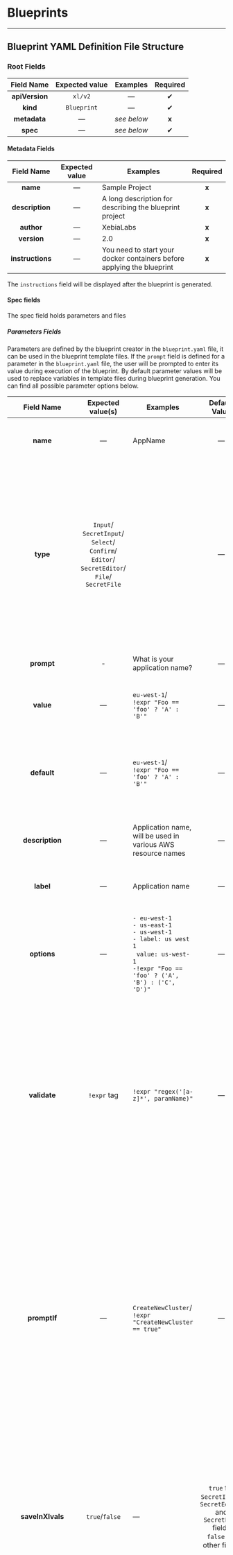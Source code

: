 # Blueprints

---------------

## Blueprint YAML Definition File Structure

### Root Fields

| Field Name | Expected value | Examples | Required |
|:----------: |:--------------: |:---------: |:--------: |
| **apiVersion** | `xl/v2` | — | ✔ |
| **kind** | `Blueprint` | — | ✔ |
| **metadata** | — | *see below* | **x** |
| **spec** | — | *see below* | ✔ |

#### Metadata Fields

| Field Name | Expected value | Examples | Required |
|:-----------: |:--------------: |--------------------------------------------------------- |:--------: |
| **name** | — | Sample Project | **x** |
| **description** | — | A long description for describing the blueprint project | **x** |
| **author** | — | XebiaLabs | **x** |
| **version** | — | 2.0 | **x** |
| **instructions** | — | You need to start your docker containers before applying the blueprint | **x** |

The `instructions` field will be displayed after the blueprint is generated.

#### Spec fields

The spec field holds parameters and files

##### Parameters Fields

Parameters are defined by the blueprint creator in the `blueprint.yaml` file, it can be used in the blueprint template files. If the `prompt` field is defined for a parameter in the `blueprint.yaml` file, the user will be prompted to enter its value during execution of the blueprint. By default parameter values will be used to replace variables in template files during blueprint generation. You can find all possible parameter options below.

| Field Name | Expected value(s) | Examples | Default Value | Required | Description |
|:--------------: |:--------------------: |------------------------------------------------------------ |:-------------: |:---------------------------------------: |------------------------------------------------------------------------------------------------------------------------------------------------------------------------------------------------------------------------------- |
| **name** | — | AppName | — | ✔ | Parameter name, to be used in template placeholders |
| **type** | `Input`/<br>`SecretInput`/<br>`Select`/<br>`Confirm`/<br>`Editor`/<br>`SecretEditor`/<br>`File`/<br>`SecretFile` | | — | Required when `value` is not set | Type of the prompt input(Type explanations below)<br> When type is `SecretInput`, `SecretEditor` or `SecretFile` the parameter is saved in `secrets.xlvals` files so that they won't be checked in GIT repo and will not be replaced with actual value by default in the template files|
| **prompt** | - | What is your application name? | — | Required when `value` is not set | Question to prompt. |
| **value** | — | `eu-west-1`/<br>`!expr "Foo == 'foo' ? 'A' : 'B'"` | — | **x** | If present, user will not be asked a question to provide value. |
| **default** | — | `eu-west-1`/<br>`!expr "Foo == 'foo' ? 'A' : 'B'"` | — | **x** | Default value, will be present during the question prompt. Also will be the parameter value if question is skipped. |
| **description** | — | Application name, will be used in various AWS resource names | — | **x** | If present, will be used as help text for question prompt |
| **label** | — | Application name | — | **x** | If present, will be used instead of name in summary table |
| **options** | — | `- eu-west-1`<br>`- us-east-1`<br>`- us-west-1`<br>`- label: us west 1`<br>&nbsp;&nbsp;`value: us-west-1`<br>`-!expr "Foo == 'foo' ? ('A', 'B') : ('C', 'D')"` | — | Required for `Select` input type | Set of options for the `Select` input type. Can consist of any number of text values, label/value pairs or values retrieved from an expression. |
| **validate** | `!expr` tag | `!expr "regex('[a-z]*', paramName)"`| — | **x** | Validation expression to be verified at the time of user input, any combination of expressions and expression functions can be used. <br>The current parameter name must be passed to the validation function. Expected result of the expression evaluated is of type boolean. |
| **promptIf** | — | `CreateNewCluster`/<br>`!expr "CreateNewCluster == true"` | — | **x** | If this question needs to be asked to user depending on the value of another, promptIf field can be defined.<br>A valid parameter name should be given and the parameter name used should have been defined before order-wise. Expression tags also can be used, but expected result should always be boolean. Should not be set along with `value` |
| **saveInXlvals** | `true`/`false` | — | `true` for `SecretInput`, `SecretEditor` and `SecretFile` fields<br>`false` for other fields | **x** | If true, output parameter will be included in the `values.xlvals` output file. `SecretInput`, `SecretEditor` and `SecretFile` parameters will always be written to `secrets.xlvals` file regardless of what you set for this field |
| **replaceAsIs** | `true`/`false` | — | `false` | **x** | `SecretInput`, `SecretEditor` and `SecretFile` field values are normally not directly used in Go template files, instead it will be referred using `!value ParameterName` syntax. If `replaceAsIs` is set to `true`, output parameter will be used as raw value instead of with `!value` tag in Go templates. Useful in cases where parameter will be used with a post-process function in any template file. <br/> This parameter is only valid for `SecretInput`, `SecretEditor` and `SecretFile` fields, for other fields it will produce a validation error. |
| **revealOnSummary** | `true`/`false` | — | `false` | **x** | If set to `true`, the value will be present on the summary table. <br/> This parameter is only valid for `SecretInput`, `SecretEditor` and `SecretFile` fields, for other fields it will produce a validation error. |
| **ignoreIfSkipped** | `true`/`false` | — | `false` | **x** | If set to `true`, the value will be skipped in the summary table and value files when its skipped from prompts using promptIf or when the value is empty. There wont be any default prompt when value is empty when this is set. |

> Note #1: `File` type doesn't support `value` parameter. `default` parameter for this field expects to have a file path instead of final value string.

> Note #2: parameters with `SecretInput`, `SecretEditor` and `SecretFile` type supports default values as well. When a `SecretInput`, `SecretEditor` or `SecretFile` parameter question is being asked to the user, the default value will be shown on the prompt as raw text, and if the user enters an empty response for the question this default value will be used instead.
###### Types

The types that can be used for inputs are below

`Input`: Used for simple text or number inputs.

`SecretInput`: Used for simple secret or password inputs. These are by default saved in `secrets.xlvals` files so that they won't be checked in GIT repo and will not be replaced with actual value in the template files.

`Select`: Used for select inputs where user can choose from given options.

`Confirm`: Used for boolean inputs.

`Editor`: Used for multiline or complex text input.

`SecretEditor`: Used for multiline or complex secret inputs. These are by default saved in `secrets.xlvals` files so that they won't be checked in GIT repo and will not be replaced with actual value in the template files.

`File`: Used for fetching the content of a given file path.

`SecretFile`: Used for fetching the content of a given file path and treat it as secret. These are by default saved in `secrets.xlvals` files so that they won't be checked in GIT repo and will not be replaced with actual value in the template files.

##### Files Fields

| Field Name | Expected value(s) | Examples | Default Value | Required | Explanation |
|:--------------: |:--------------------: |------------------------------------------------------------ |:-------------: |:---------------------------------------: |------------------------------------------------------------------------------------------------------------------------------------------------------------------------------------------------------------------------------- |
| **path** | — | `xebialabs/xlr-pipeline.yaml` | — | ✔ | File/template path to be copied/processed  |
| **renameTo** | — | `xebialabs/xlr-pipeline-new.yaml` | — | **x** | The name to be used for output file  |
| **writeIf** | — | `CreateNewCluster`/<br>`!expr "CreateNewCluster == true"` | — | **x** | This file will be generated only when value of a parameter or function return true.<br>A valid parameter name should be given and the parameter name used should have been defined. Expression tags also can be used, but expected result should always be boolean. |

##### IncludeBefore/IncludeAfter Fields

includeBefore/includeAfter will decide if the blueprint should be composed before or after the master blueprint, this will affect the order in which the parameters will be presented to the user and order in which files are written, Entries in before/after will stack based on order of definition.

| Field Name | Expected value(s) | Examples | Default Value | Required | Explanation |
|:--------------: |:--------------------: |------------------------------------------------------------ |:-------------: |:---------------------------------------: |------------------------------------------------------------------------------------------------------------------------------------------------------------------------------------------------------------------------------- |
| **blueprint** | — | aws/monolith | — | ✔ | The full path of the blueprint to be composed, will be looked up from the current repository being used |
| **includeIf** | — | `CreateNewCluster`/<br>`!expr "CreateNewCluster == true"` | — | **x** | This blueprint will be included only when value of a parameter or expression returns true.<br>A valid parameter name should be given and the parameter name used should have been defined. Expression tags can also be used if the returned value is a boolean. |
| **parameterOverrides** | Parameter definition | - | — | **x** | Overrides fields of the parameters defined on the blueprint included. This way we can force to skip any question by providing a value for it or by overriding its `promptIf`. Can override everything except `name` and `type` fields |
| **fileOverrides** | File definition | - | — | **x** | Can be used to override fields of any file definition in the blueprint being composed. This way we can force to skip any file by overriding its `writeIf` or rename a file by providing `renameTo`. Can override everything except `path` field |

An example `blueprint.yaml` using include for composing multiple blueprints

```yaml
apiVersion: xl/v2
kind: Blueprint
metadata:
  name: Composed blueprint
  version: 2.0
spec:
  parameters:
  - name: Foo
    prompt: what is value for Foo?

  files:
  - path: xlr-pipeline.yml
    writeIf: !expr "Foo == 'foo'"

  includeBefore: # the `aws/datalake` will be executed first followed by the current blueprint.yaml
  # we will look for `aws/datalake` in the current-repository being used
  - blueprint: aws/datalake
    # with 'parameterOverrides' we can provide values for any parameter in the blueprint being composed. This way we can force to skip any question by providing a value for it
    parameterOverrides:
    # we are overriding the value and promptIf fields of the TestFoo parameter in the `aws/datalake` blueprint
    - name: TestFoo
      value: hello
      promptIf: !expr "3 > 2"
    # 'fileOverrides' can be used to skip files and can be conditional using dependsOn
    fileOverrides:
    - path: xld-environment.yml.tmpl
      writeIf: !expr "false" # we are skipping this file
    - path: xlr-pipeline.yml
      renameTo: xlr-pipeline-new.yml # we are renaming this file since the current blueprint.yaml already has this file defined in the file section above
  includeAfter: # the `k8s/environment` will be executed after the current blueprint.yaml
  # we will look for `k8s/environment` in the current-repository being used
  - blueprint: k8s/environment
    parameterOverrides:
    - name: Test
      value: hello2
    fileOverrides:
    - path: xld-environment.yml.tmpl
      writeIf: !expr "false"

```

---------------


## Supported Custom YAML Tags

### Expression tag (`!expr`)

Blueprints support custom expressions to be used within parameter definitions, file declarations & includeBefore/includeAfter (`spec` part in YAML file). Expression tag can be used in parameter/parameterOverrides fields `default`, `value`, `promptIf`, `options`, `validate`, file/fileOverrides field `writeIf` & includeBefore/includeAfter fields `includeIf`. 

You can use a parameter defined in the parameters section inside an expression. Parameter names are case sensitive and you should define the parameter before it is used in an expression, in other words you can't refer to a parameter that will be defined after the expression is defined in the `blueprint.yaml` file or in an included blueprint.

Custom expression syntax: `!expr "EXPRESSION"`

#### Operators and types supported

* Modifiers: `+` `-` `/` `*` `&` `|` `^` `**` `%` `>>` `<<`
* Comparators: `>` `>=` `<` `<=` `==` `!=` `=~` `!~`
* Logical ops: `||` `&&`
* Numeric constants, as 64-bit floating point (`12345.678`)
* String constants (single quotes: `'foobar'`)
* Date constants (single quotes, using any permutation of RFC3339, ISO8601, ruby date, or unix date; date parsing is automatically tried with any string constant)
* Boolean constants: `true` `false`
* Parenthesis to control order of evaluation `(` `)`
* Arrays (anything separated by `,` within parenthesis: `(1, 2, 'foo')`)
* Prefixes: `!` `-` `~`
* Ternary conditional: `?` `:`
* Null coalescence: `??`

See [MANUAL.md](https://github.com/Knetic/govaluate/blob/master/MANUAL.md) from [govaluate](https://github.com/Knetic/govaluate) for more details on what types each operator supports.

#### Types

Only supported types are; `float64`, `bool`, `string`, and `arrays`. When using expressions to return values for `options`, please ensure the expression returns an array. When using expressions on `promptIf`, `writeIf` and `includeIf` fields, ensure that it returns boolean

#### Escaping characters

Sometimes you'll have parameters that have spaces, slashes, pluses, ampersands or some other character
that may be interpreted as something special. For example, the following expression will not
act as one might expect:

	"response-time < 100"

As written, it will be parsed it as "[response] minus [time] is less than 100". In reality,
"response-time" is meant to be one variable that just happens to have a dash in it.

There are two ways to work around this. First, you can escape the entire parameter name:

 	"[response-time] < 100"

Or you can use backslashes to escape only the minus sign.

	"response\\-time < 100"

Backslashes can be used anywhere in an expression to escape the very next character. Square bracketed parameter names can be used instead of plain parameter names at any time.


#### Available custom functions for expressions:

You can use the provided functions in an expression

| Function | Parameters | Examples | Description |
|:------: |:-----------: |:----------------------------------------: |:----------------: 
| **strlen** | Parameter or Text(string) | - `!expr "strlen('Foo') > 5"`<br>- `!expr "strlen(FooParameter) > 5"` | Get the length of the given string variable |
| **max** | Parameter or numbers(float64, float64) | - `!expr "max(5, 10) > 5"`<br>- `!expr "max(FooParameter, 100)"` | Get the maximum of the two given numbers |
| **min** | Parameter or numbers(float64, float64) | - `!expr "min(5, 10) > 5"`<br>- `!expr "min(FooParameter, 100)"` | Get the minimum of the two given numbers |
| **ceil** | Parameter or number(float64) | - `!expr "ceil(5.8) > 5"`<br>- `!expr "ceil(FooParameter) > 5"` | Ceil the given number to nearest whole number |
| **floor** | Parameter or number(float64) | - `!expr "floor(5.8) > 5"`<br>- `!expr "floor(FooParameter) > 5"` | Floor the given number to nearest whole number |
| **round** | Parameter or number(float64) | - `!expr "round(5.8) > 5"`<br>- `!expr "round(FooParameter) > 5"` | Round the given number to nearest whole number |
| **randPassword** | String | - `!expr "randPassword()"`| Generates a 16-character random password |
| **string** | Parameter or number(float64) | - `!expr "string(103.4)"`| Converts variable or number to string |
| **regex** | - Pattern text</br>- Value to test | - `!expr "regex('[a-zA-Z-]*', ParameterName)"`| Tests given value with the provided regular expression pattern. Return `true` or `false`. Note that `\` needs to be escaped as `\\\\` in the patterns used. |
| **isFile** | File path string | - `!expr "isFile('/test/dir/file.txt')"`| Checks if the file exists or not |
| **isDir** | Directory path string | - `!expr "isDir('/test/dir')"`| Checks if the directory exists or not |
| **isValidUrl** | URL text | - `!expr "isValidUrl('http://xebialabs.com/')"`| Checks if the given URL text is a valid URL or not. Doesn't check for the status code or availibity of the URL, just checks the structure |
| **awsCredentials** | Attribute text:</br>- `IsAvailable`</br>- `AccessKeyID`</br>- `SecretAccessKey`</br>- `ProviderName`</br> | - `!expr "awsCredentials('IsAvailable')"`| System-wide defined AWS credentials can be accessed with this function. `IsAvailable` attribute returns `true` or `false` based on if the AWS configuration file can be found in the system or not. Rest of the attributes return the text value read from AWS configuration file. `AWS_PROFILE` env variable can be set to change the active AWS profile system wide. |
| **awsRegions** | - AWS service name</br>- Index of the result list [**optional**] | - `!expr "awsRegions('ecs', 2)"`| Returns list of AWS regions that is available for the given AWS service. If the second parameter is not provided, function will return the whole list. |
| **k8sConfig** | - K8s Config attribute name(`ClusterServer`/<br>`ClusterCertificateAuthorityData`/<br>`ClusterInsecureSkipTLSVerify`/<br>`ContextCluster`/<br>`ContextNamespace`/<br>`ContextUser`/<br>`UserClientCertificateData`/<br>`UserClientKeyData`/<br>`IsAvailable`)</br>- Context name [**optional**] | - `!expr "k8sConfig('IsAvailable')"`</br>- `!expr "k8sConfig('ClusterServer', 'myContext')"` | Returns k8s config attribute value from the config file read from the system. For `IsAvailable` attribute, `true` or `false` value will be returned. If context name is not defined, `current-contex` will be read from the config file. |

An example `blueprint.yaml` using expressions for complex behaviors

```yaml
apiVersion: xl/v2
kind: Blueprint
metadata:
  name: Blueprint Project
  description: A Blueprint project
  author: XebiaLabs
  version: 1.0
spec:
  parameters:
  - name: Provider
    prompt: what is your Kubernetes provider?
    type: Select
    options:
      - AWS
      - GCP
      - Azure
    default: AWS

  - name: Service
    prompt: What service do you want to deploy?
    type: Select
    options:
      - !expr "Provider == 'GCP' ? ('GKE', 'CloudStorage') : (Provider == 'AWS' ? ('EKS', 'S3') : ('AKS', 'AzureStorage'))"
    default: !expr "Provider == 'GCP' ? 'GKE' : (Provider == 'AWS' ? 'EKS' : 'AKS')"

  - name: K8sClusterName
    prompt: What is your Kubernetes cluster name
    type: Input
    promptIf: !expr "Service == 'GKE' || Service == 'EKS' || Service == 'AKS'"
    default: !expr "k8sConfig('ClusterServer')"

  # AWS specific variables
  - name: UseAWSCredentialsFromSystem
    prompt: Do you want to use AWS credentials from your ~/.aws/credentials file?
    type: Confirm
    promptIf: !expr "Provider == 'AWS' && awsCredentials('IsAvailable')"

  - name: AWSAccessKey
    type: SecretInput
    prompt: What is the AWS Access Key ID?
    promptIf: !expr "Provider == 'AWS' && !UseAWSCredentialsFromSystem"
    default: !expr "awsCredentials('AccessKeyID')"

  - name: AWSAccessSecret
    prompt: What is the AWS Secret Access Key?
    type: SecretInput
    promptIf: !expr "Provider == 'AWS' && !UseAWSCredentialsFromSystem"
    default: !expr "awsCredentials('SecretAccessKey')"

  - name: AWSRegion
    type: Select
    prompt: "Select the AWS region:"
    promptIf: !expr "Provider == 'AWS'"
    options:
      - !expr "awsRegions('ecs')"
    default: !expr "awsRegions('ecs', 0)"

  files:
  - path: xld-k8s-infrastructure.yml
    writeIf: !expr "Service == 'GKE' || Service == 'EKS' || Service == 'AKS'"
  - path: xld-storage-infrastructure.yml
    writeIf: !expr "Service == 'CloudStorage' || Service == 'S3' || Service == 'AzureStorage'"
```

---------------

## Go Templates

In blueprint template files using `.tmpl` extension, GoLang templating can be used. 
Please refer to the following [cheatsheet](https://curtisvermeeren.github.io/2017/09/14/Golang-Templates-Cheatsheet) for more details how to use GoLang templates. 
Also support for additional [Sprig](http://masterminds.github.io/sprig/) functions are included in the templating engine, as well as list of custom XL functions. 
Please refer to below table for additional functions available.

| Function | Example | Description |
|:---------: |:----------------------: |:-------------------------------------------------: |
| kebabcase | `.AppName | kebabcase` | Convert string to use kebab case (separated by -) |


Note: Parameters marked as `secret` cannot be used with Go template functions & Sprig Functions since their values will not be directly replaced in the templates.

---------------

## Blueprint Repository

Remote blueprint repositories are supported for fetching blueprint files. By default, running `xl` command for the first time will generate default configuration file in your home directory (ex. `~/.xebialabs/config.yaml`), and default [XebiaLabs blueprint repository URL](https://dist.xebialabs.com/public/blueprints/) will be present in that configuration file. XL-CLI configuration file can be updated manually or appropriate command line flags can be also passed when running the command in order to specify a different remote blueprint repository. Please refer to XL-CLI documentation for detailed configuration and command line flag usage.

Example `config.yaml` blueprint configuration:

```yaml
blueprint:
  current-repository: xebialabs-github
  repositories:
    - name: xebialabs-github
      type: github
      repo-name: blueprints
      owner: xebialabs
      token: my-github-token
      branch: master
    - name: xebialabs-dist
      type: http
      url: http://dist.xebialabs.com/public/blueprints
    - name: test
      type: local
      path: /path/to/local/test/blueprints/
      ignored-dirs: .git, .vscode
      ignored-files: .DS_Store, .gitignore
```

It is possible to define multiple blueprint repositories with same or different types at the same time, but only one of them will be active at a given time. Active blueprint repository should be stated using `current-repository` field in the configuration file. When there's no defined blueprint repository, or `current-repository` field is not stated, `xl` command will auto update the config with the default XebiaLabs blueprint repository.

### Using Existing Blueprint Repositories

#### GitHub Repository Type - `type: github`

| Config Field | Expected Value | Default Value | Required | Explanation |
|:------------:|:--------------:|:-------------:| :------: | :---------: |
| name | — | — | ✔ | Repository configuration name |
| type | `github` | — | ✔ | Repository type |
| repo-name | — | — | ✔ | GitHub remote repository name |
| owner | — | — | ✔ | GitHub remote repository owner<br/>Can be different than the user accessing it |
| branch | — | `master` | **x** | GitHub remote repository branch to use |
| token | — | | **x** | GitHub user token, please refer to [GitHub documentation](https://help.github.com/en/articles/creating-a-personal-access-token-for-the-command-line) for generating one<br/>Repo read permission is required when generating token for XL-CLI |

> Note: When `token` field is not specified, GitHub API will be accessed in *unauthenticated* mode and rate limit will be much less than the *authenticated* mode. According to the [GitHub API documentation](https://developer.github.com/v3/#rate-limiting), *unauthenticated* rate limit per hour and per IP address is **60**, whereas *authenticated* rate limit per hour and per user is **5000**. `token` field is advised to be set in configuration for not getting any GitHub API related rate limit errors.

#### HTTP Repository Type - `type: http`

| Config Field | Expected Value | Default Value | Required | Explanation |
|:------------:|:--------------:|:-------------:| :------: | :---------: |
| name | — | — | ✔ | Repository configuration name |
| type | `http` | — | ✔ | Repository type |
| url | — | — | ✔ | HTTP repository URL, including protocol |
| username | — | | **x** | Basic authentication username |
| password | — | | **x** | Basic authentication password |

> Note: Only *basic authentication* is supported at the moment for remote HTTP repositories.

#### Local Repository Type - `type: local`

Mainly intended to be used for local development and tests. Any local path can be used as a blueprint repository with this type.

| Config Field | Expected Value | Default Value | Required | Explanation |
|:------------:|:--------------:|:-------------:| :------: | :---------: |
| name | — | — | ✔ | Repository configuration name |
| type | `local` | — | ✔ | Repository type |
| path | — | — | ✔ | Full local path where blueprint definitions are stored. `~` can be used for stating current user's home directory under Unix systems. |
| ignored-dirs | — | | **x** | List of directories, comma separated, to be ignored while traversing local path.</br>Ex. `.git, some-other-dir` |
| ignored-files | — | | **x** | List of files, comma separated, to be ignored while traversing local path.</br>Ex. `.DS_Store, .gitignore` |

> Note: Please note that in case of local repository being a too generic path, like `~`, traversing file path will be quite big and it may result in blueprint command to run very slow.

> Note: In development you can use the `-l` flag to use a local repo directly without defining it in configuration. For example to execute a blueprint in a local directory `~/mySpace/myBlueprint` you can run `xl blueprint -l ~/mySpace -b myBlueprint`.

### Creating a New Blueprint Repository

#### New GitHub Repository

Any public or private GitHub repository can be used as a remote blueprint repository. No additional setup is required on the repository. When XL-CLI configuration is directed to the repository, it will scan all folders within the repo and list available blueprints.

#### New HTTP Repository

When setting up a new HTTP blueprint repository, the most important part not to forget is to keep an up-to-date `index.json` file on the root of the repository. Since HTTP doesn't natively support directory listing, `index.json` file is used to get available blueprint information from the repository. For automatically generating a `index.json` file on your release pipeline, you can refer to the sample `generate_index.py` python script in the official [XebiaLabs blueprint GitHub repository](https://github.com/xebialabs/blueprints/blob/development/generate_index.py).

Sample `index.json` file from official XebiaLabs HTTP blueprint repository:

```json
[
"aws/monolith",
"aws/microservice-ecommerce",
"aws/datalake",
"docker/simple-demo-app"
]
```

> Note: Only *basic authentication* is supported at the moment for remote HTTP repositories.

---------------

## Blueprint Command Flags & Options

Flags and options that can be set to `xl blueprint` command are the following:

### Global Flags

- `--blueprint-current-repository` : Can be used for overriding `current-repository` field of blueprint configuration.

### Command Options

| Option (short) | Option (long) | Default Value | Examples | Explanation |
|:--------------:|:-------------:|:-------------:| :------: | :---------: |
| `-h` | `--help` | — | `xl blueprint -h` | Prints out help text for blueprint command |
| `-a` | `--answers` | — | `xl blueprint -a /path/to/answers.yaml` | When provided, values within answers file will be used as parameter input. By default strict mode is off so any value that is not provided in the file will be asked to user. |
| `-s` | `--strict-answers` | `false` | `xl blueprint -sa /path/to/answers.yaml` | If flag is set, all parameters will be requested from the answers file, and error will be thrown if one of them is not there.<br/>If not set, existing answer values will be used from answers file, and remaining ones will be asked to user from command line. |
| `-b` | `--blueprint` | | `xl blueprint -b aws/monolith`  | Looks  for the path relative to the current repository and instead of asking user which blueprint to use, it will directly fetch the specified blueprint from repository, or give an error if blueprint not found in repository |
| `-l` | `--local-repo` | | `xl blueprint -l ./templates/test -b my-blueprint`  | Local repository directory to use (bypasses active repository). Can be used along with `-b` flag to execute blueprints from your local filesystem without defining a repository for it. |
| `-d` | `--use-defaults` | | `xl blueprint -d`  | If flag is set, default fields in parameter definitions will be used as value fields, thus user will not be asked question for a parameter if a default value is present |

---------------

## Blueprint Answers File

This feature can be useful when testing blueprints or when there are too many blueprint questions to answer through command line. Command line flags `-a` and `-s`, as described above, can be given to use this feature. Input answers file format is expected to be YAML. Here's an example `answers.yaml` file:

```yaml
AppName: TestApp
ClientCert: |
    FshYmQzRUNbYTA4Icc3V7JEgLXMNjcSLY9L1H4XQD79coMBRbbJFtOsp0Yk2btCKCAYLio0S8Jw85W5mgpLkasvCrXO5
    QJGxFvtQc2tHGLj0kNzM9KyAqbUJRe1l40TqfMdscEaWJimtd4oygqVc6y7zW1Wuj1EcDUvMD8qK8FEWfQgm5ilBIldQ
ProvisionCluster: true
AWSAccessKey: accesskey
AWSAccessSecret: accesssecret
DiskSize: 100.0
```

Using answers file with `--strict-answers` flag, any command line input can be bypassed and blueprint tests can be fully automated. For more information on how to automate tests for blueprints with answers file and test case files, please refer to **Blueprint Testing** section of `blueprints` [XebiaLabs Blueprints](https://github.com/xebialabs/blueprints/blob/qpi-travis/README.md).

When answers file is provided, it will be used in the same order as the command line input. As usual, while preparing a value for the parameter following steps will be followed:

- If `promptIf` field exist, they are evaluated and based on the boolean result whether to continue or not is decided
- If `value` field is present in parameter definiton, regardless of answers file value, `value` field value is going to be used
- If answers file is present and parameter value is found within, it will be used
- If none of the above is present and the parameter is not skipped on condition, user will be asked for input through command line when `--strict-answers` is not enabled.
